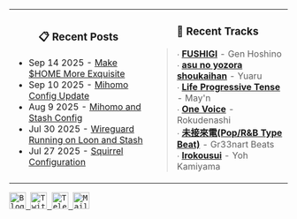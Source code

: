 <div align="center">
  <table>
    <tr>
      <td>
        <div align="center">
          <h3>📋 Recent Posts</h3>
        </div>
        <div align="left">
        
<!-- feed start -->
- Sep 14 2025 - [Make $HOME More Exquisite](https://gholts.top/posts/home-dir-organization/)
- Sep 10 2025 - [Mihomo Config Update](https://gholts.top/posts/yaml-update/)
- Aug 9 2025 - [Mihomo and Stash Config](https://gholts.top/posts/yaml/)
- Jul 30 2025 - [Wireguard Running on Loon and Stash](https://gholts.top/posts/wireguard/)
- Jul 27 2025 - [Squirrel Configuration](https://gholts.top/posts/squirrel-config/)
<!-- feed end -->
        
</div>
      </td>
      <td>
        <div align="center">
          <h3>🎵 Recent Tracks</h3>
        </div>
        <div align="left">
        
<!--START_LASTFM_RECENT:{"rows": 6}-->
> ∙ **[FUSHIGI](https://www.last.fm/music/Gen+Hoshino/_/FUSHIGI)** - Gen Hoshino<br/>
> ∙ **[asu no yozora shoukaihan](https://www.last.fm/music/Yuaru/_/asu+no+yozora+shoukaihan)** - Yuaru<br/>
> ∙ **[Life Progressive Tense](https://www.last.fm/music/May%27n/_/Life+Progressive+Tense)** - May'n<br/>
> ∙ **[One Voice](https://www.last.fm/music/Rokudenashi/_/One+Voice)** - Rokudenashi<br/>
> ∙ **[未接來電(Pop/R&B Type Beat)](https://www.last.fm/music/Gr33nart+Beats/_/%E6%9C%AA%E6%8E%A5%E4%BE%86%E9%9B%BB(Pop%2FR&B+Type+Beat))** - Gr33nart Beats<br/>
> ∙ **[Irokousui](https://www.last.fm/music/Yoh+Kamiyama/_/Irokousui)** - Yoh Kamiyama<br/>
<!--END_LASTFM_RECENT-->
        
</div>
      </td>
    </tr>
  </table>
</div>

<div align="left">
  <kbd>
    <a href="https://gholts.top/">
      <img
        src="https://img.shields.io/badge/Blog-black?logo=astro&logoColor=white&style=flat"
        alt="Blog"
        height="30"
      />
    </a>
  </kbd>
  <kbd>
    <a href="https://x.com/GhostMxv/">
      <img
        src="https://img.shields.io/badge/Twitter-black?logo=x&logoColor=white&style=flat"
        alt="Twitter"
        height="30"
      />
    </a>
  </kbd>
  <kbd>
    <a href="https://t.me/Gholts0c/">
      <img
        src="https://img.shields.io/badge/Telegram-blue?logo=telegram&logoColor=white&style=flat"
        alt="Telegram"
        height="30"
      />
    </a>
  </kbd>
  <kbd>
    <a href="mailto:gholts0@icloud.com">
      <img
        src="https://img.shields.io/badge/Mail-red?logo=gmail&logoColor=white&style=flat"
        alt="Mail"
        height="30"
      />
    </a>
  </kbd>
</div>
